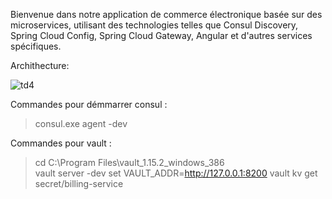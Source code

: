 Bienvenue dans notre application de commerce électronique basée sur des microservices, utilisant des technologies telles que Consul Discovery, Spring Cloud Config, Spring Cloud Gateway, Angular et d'autres services spécifiques.

Archithecture:

![td4](https://github.com/othman-ab/J2E-CONTROL/assets/68157094/b6538941-7a04-45b1-8cf7-eb008520630c)

Commandes pour démmarrer consul :

>consul.exe agent -dev


Commandes pour vault :

>cd C:\Program Files\vault_1.15.2_windows_386<br>
>vault server -dev
>set VAULT_ADDR=http://127.0.0.1:8200
>vault kv get secret/billing-service

